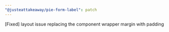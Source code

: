 ```yaml
---
"@justeattakeaway/pie-form-label": patch
---
```


[Fixed] layout issue replacing the component wrapper margin with padding
